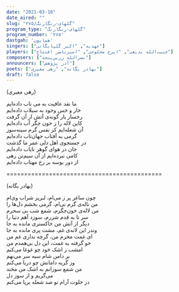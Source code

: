 ```yaml
---
date: "2021-03-10"
date_aired: ""
slug: "گلهای-رنگارنگ/۳۷۵"
program_type: "گلهای-رنگارنگ"
program_number: '۳۷۵'
dastgah: 'همایون'
singers: ["عهدیه", "اکبر گلپایگانی"]
players: ["حبیب‌الله بدیعی", "ایرج محلوجی", "امیرناصر افتتاح"]
composers: ["نصرالله زرین‌پنجه"]
announcers: ["آذر پژوهش"]
poets: ["بهادر یگانه", "رهی معیری"]
draft: false
---
```


(رهی معیری)  

ما نقد عافیت به می ناب داده‌ایم  
خار و خس وجود به سیلاب داده‌ایم  
رخسار یار گونه‌ی آتش از آن گرفت  
کاین لاله را ز خون جگر آب داده‌ایم  
آن شعله‌ایم کز نفس گرم سینه‌سوز  
گرمی به آفتاب جهان‌تاب داده‌ایم  
در جستجوی اهل دلی عمر ما گذشت  
جان در هوای گوهر نایاب داده‌ایم  
کامی نبرده‌ایم از آن سیم‌تن رهی  
از دور بوسه بر رخ مهتاب داده‌ایم  

============================================  

(بهادر یگانه)  

چون ساغر پر ز می‌ام، لبریز شراب وی‌ام  
من ناله‌ی گرم نی‌ام، گرمی بخشم دل‌ها را  
من لاله‌ی خون‌جگرم، شمع شب بی سحرم  
سر تا به قدم شررم، سوزد آهم دنیا را  
دیگر از آتش من خاکستری مانده به جا  
وندر این لانه‌ی غم، مشت پری مانده به جا  
ای غمت محرم من، گرچه نداری غم من  
خو گرفته به غمت، این دل بی‌همدم من  
امشب ز اشک خود چو غوغا می‌کنم  
بر دامن شام سیه سر می‌نهم  
وز گریه دامانش چو دریا می‌کنم  
من شمع سوزانم به اشک من مخند  
می‌گریم و از سوز دل  
در خلوت آرام تو صد شعله برپا می‌کنم  

